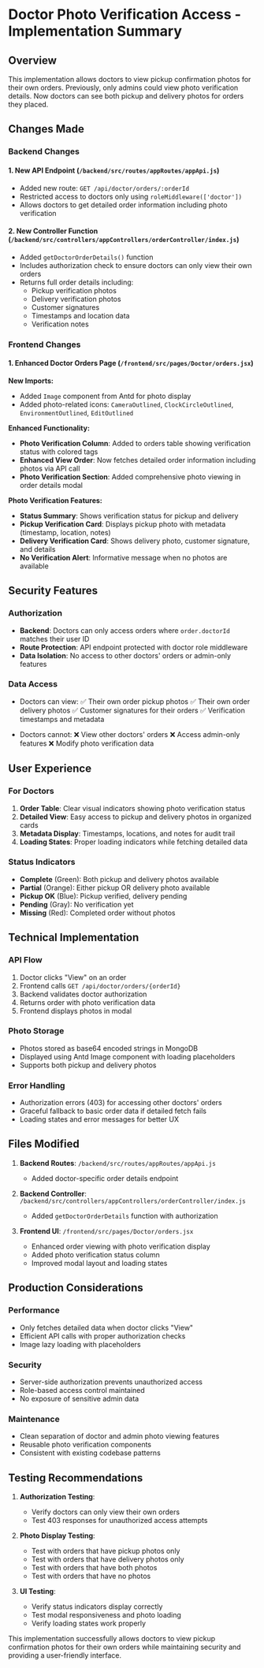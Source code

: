# Doctor Photo Verification Access - Implementation Summary

## Overview
This implementation allows doctors to view pickup confirmation photos for their own orders. Previously, only admins could view photo verification details. Now doctors can see both pickup and delivery photos for orders they placed.

## Changes Made

### Backend Changes

#### 1. New API Endpoint (`/backend/src/routes/appRoutes/appApi.js`)
- Added new route: `GET /api/doctor/orders/:orderId`
- Restricted access to doctors only using `roleMiddleware(['doctor'])`
- Allows doctors to get detailed order information including photo verification

#### 2. New Controller Function (`/backend/src/controllers/appControllers/orderController/index.js`)
- Added `getDoctorOrderDetails()` function
- Includes authorization check to ensure doctors can only view their own orders
- Returns full order details including:
  - Pickup verification photos
  - Delivery verification photos
  - Customer signatures
  - Timestamps and location data
  - Verification notes

### Frontend Changes

#### 1. Enhanced Doctor Orders Page (`/frontend/src/pages/Doctor/orders.jsx`)

**New Imports:**
- Added `Image` component from Antd for photo display
- Added photo-related icons: `CameraOutlined`, `ClockCircleOutlined`, `EnvironmentOutlined`, `EditOutlined`

**Enhanced Functionality:**
- **Photo Verification Column**: Added to orders table showing verification status with colored tags
- **Enhanced View Order**: Now fetches detailed order information including photos via API call
- **Photo Verification Section**: Added comprehensive photo viewing in order details modal

**Photo Verification Features:**
- **Status Summary**: Shows verification status for pickup and delivery
- **Pickup Verification Card**: Displays pickup photo with metadata (timestamp, location, notes)
- **Delivery Verification Card**: Shows delivery photo, customer signature, and details
- **No Verification Alert**: Informative message when no photos are available

## Security Features

### Authorization
- **Backend**: Doctors can only access orders where `order.doctorId` matches their user ID
- **Route Protection**: API endpoint protected with doctor role middleware
- **Data Isolation**: No access to other doctors' orders or admin-only features

### Data Access
- Doctors can view:
  ✅ Their own order pickup photos
  ✅ Their own order delivery photos
  ✅ Customer signatures for their orders
  ✅ Verification timestamps and metadata

- Doctors cannot:
  ❌ View other doctors' orders
  ❌ Access admin-only features
  ❌ Modify photo verification data

## User Experience

### For Doctors
1. **Order Table**: Clear visual indicators showing photo verification status
2. **Detailed View**: Easy access to pickup and delivery photos in organized cards
3. **Metadata Display**: Timestamps, locations, and notes for audit trail
4. **Loading States**: Proper loading indicators while fetching detailed data

### Status Indicators
- **Complete** (Green): Both pickup and delivery photos available
- **Partial** (Orange): Either pickup OR delivery photo available
- **Pickup OK** (Blue): Pickup verified, delivery pending
- **Pending** (Gray): No verification yet
- **Missing** (Red): Completed order without photos

## Technical Implementation

### API Flow
1. Doctor clicks "View" on an order
2. Frontend calls `GET /api/doctor/orders/{orderId}`
3. Backend validates doctor authorization
4. Returns order with photo verification data
5. Frontend displays photos in modal

### Photo Storage
- Photos stored as base64 encoded strings in MongoDB
- Displayed using Antd Image component with loading placeholders
- Supports both pickup and delivery photos

### Error Handling
- Authorization errors (403) for accessing other doctors' orders
- Graceful fallback to basic order data if detailed fetch fails
- Loading states and error messages for better UX

## Files Modified

1. **Backend Routes**: `/backend/src/routes/appRoutes/appApi.js`
   - Added doctor-specific order details endpoint

2. **Backend Controller**: `/backend/src/controllers/appControllers/orderController/index.js`
   - Added `getDoctorOrderDetails` function with authorization

3. **Frontend UI**: `/frontend/src/pages/Doctor/orders.jsx`
   - Enhanced order viewing with photo verification display
   - Added photo verification status column
   - Improved modal layout and loading states

## Production Considerations

### Performance
- Only fetches detailed data when doctor clicks "View"
- Efficient API calls with proper authorization checks
- Image lazy loading with placeholders

### Security
- Server-side authorization prevents unauthorized access
- Role-based access control maintained
- No exposure of sensitive admin data

### Maintenance
- Clean separation of doctor and admin photo viewing features
- Reusable photo verification components
- Consistent with existing codebase patterns

## Testing Recommendations

1. **Authorization Testing**:
   - Verify doctors can only view their own orders
   - Test 403 responses for unauthorized access attempts

2. **Photo Display Testing**:
   - Test with orders that have pickup photos only
   - Test with orders that have delivery photos only
   - Test with orders that have both photos
   - Test with orders that have no photos

3. **UI Testing**:
   - Verify status indicators display correctly
   - Test modal responsiveness and photo loading
   - Verify loading states work properly

This implementation successfully allows doctors to view pickup confirmation photos for their own orders while maintaining security and providing a user-friendly interface.
